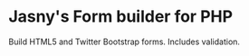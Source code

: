 Jasny's Form builder for PHP
============================

Build HTML5 and Twitter Bootstrap forms. Includes validation.
